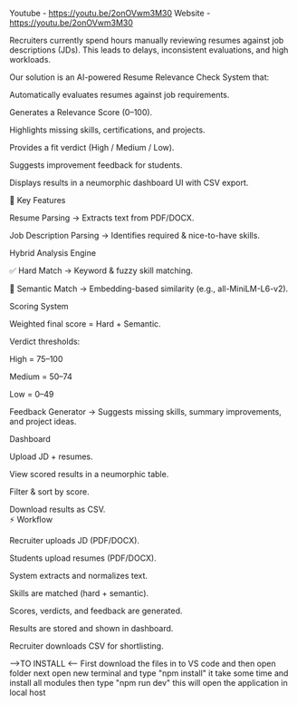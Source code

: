 Youtube - https://youtu.be/2onOVwm3M30 
 Website - https://youtu.be/2onOVwm3M30

Recruiters currently spend hours manually reviewing resumes against job descriptions (JDs). This leads to delays, inconsistent evaluations, and high workloads.

Our solution is an AI-powered Resume Relevance Check System that:

Automatically evaluates resumes against job requirements.

Generates a Relevance Score (0–100).

Highlights missing skills, certifications, and projects.

Provides a fit verdict (High / Medium / Low).

Suggests improvement feedback for students.

Displays results in a neumorphic dashboard UI with CSV export.

🎯 Key Features

Resume Parsing → Extracts text from PDF/DOCX.

Job Description Parsing → Identifies required & nice-to-have skills.

Hybrid Analysis Engine

✅ Hard Match → Keyword & fuzzy skill matching.

🤖 Semantic Match → Embedding-based similarity (e.g., all-MiniLM-L6-v2).

Scoring System

Weighted final score = Hard + Semantic.

Verdict thresholds:

High = 75–100

Medium = 50–74

Low = 0–49

Feedback Generator → Suggests missing skills, summary improvements, and project ideas.

Dashboard

Upload JD + resumes.

View scored results in a neumorphic table.

Filter & sort by score.

Download results as CSV.                                                                                                                                                                                                                                                                                                        
⚡ Workflow

Recruiter uploads JD (PDF/DOCX).

Students upload resumes (PDF/DOCX).

System extracts and normalizes text.

Skills are matched (hard + semantic).

Scores, verdicts, and feedback are generated.

Results are stored and shown in dashboard.

Recruiter downloads CSV for shortlisting.   

-->TO INSTALL <--
First download the files in to VS code and then open folder 
next open new terminal and type "npm install"
it take some time and install all modules then type "npm run dev"
this will open the application in local host

